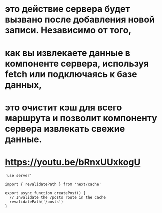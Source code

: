 # это действие сервера будет вызвано после добавления новой записи. Независимо от того, 
# как вы извлекаете данные в компоненте сервера, используя fetch или подключаясь к базе данных, 
# это очистит кэш для всего маршрута и позволит компоненту сервера извлекать свежие данные.

# https://youtu.be/bRnxUUxkogU
```tsx
'use server'
 
import { revalidatePath } from 'next/cache'
 
export async function createPost() {
  // Invalidate the /posts route in the cache
  revalidatePath('/posts')
}
```